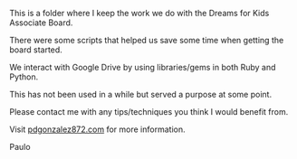 This is a folder where I keep the work we do with the Dreams for Kids Associate Board.

There were some scripts that helped us save some time when getting the board started.

We interact with Google Drive by using libraries/gems in both Ruby and Python.

This has not been used in a while but served a purpose at some point.

Please contact me with any tips/techniques you think I would benefit from.

Visit [pdgonzalez872.com](www.pdgonzalez872.com) for more information.

Paulo
